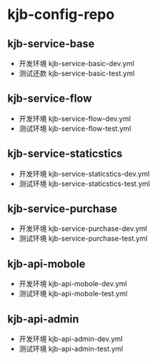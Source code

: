 # kjb-config-repo


## kjb-service-base
* 开发环境 kjb-service-basic-dev.yml
* 测试还款 kjb-service-basic-test.yml


## kjb-service-flow
* 开发环境 kjb-service-flow-dev.yml
* 测试环境 kjb-service-flow-test.yml

## kjb-service-staticstics
* 开发环境 kjb-service-staticstics-dev.yml
* 测试环境 kjb-service-staticstics-test.yml

## kjb-service-purchase
* 开发环境 kjb-service-purchase-dev.yml
* 测试环境 kjb-service-purchase-test.yml

## kjb-api-mobole
* 开发环境 kjb-api-mobole-dev.yml
* 测试环境 kjb-api-mobole-test.yml

## kjb-api-admin
* 开发环境 kjb-api-admin-dev.yml
* 测试环境 kjb-api-admin-test.yml